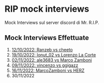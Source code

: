 # RIP mock interviews

Mock Interviews sul server discord di Mr. R.I.P.

## Mock Interviews Effettuate

1. [12/10/2022: Ranzeb vs cheeto](mock01/mock01.md)
2. [19/10/2022: Ionut_02 vs Lorenzo La Corte](mock02/mock02.md)
3. [02/11/2022: ale3683 vs Marco Zamboni](mock03/mock03.md)
4. [09/11/2022: vincenzo vs ggigazz](mock04/mock04.md)
4. [16/11/2022: MarcoZamboni vs HERZ](mock05/mock05.md)
5. 30/11/2022